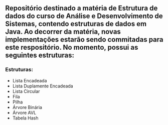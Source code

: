 ## Repositório destinado a matéria de Estrutura de dados do curso de Análise e Desenvolvimento de Sistemas, contendo estruturas de dados em Java. Ao decorrer da matéria, novas implementações estarão sendo commitadas para este respositório. No momento, possui as seguintes estruturas:

### Estruturas:
- Lista Encadeada
- Lista Duplamente Encadeada
- Lista Circular
- Fila
- Pilha
- Árvore Binária
- Árvore AVL
- Tabela Hash
